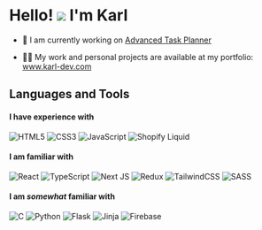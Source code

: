 
Hello! ![](https://user-images.githubusercontent.com/18350557/176309783-0785949b-9127-417c-8b55-ab5a4333674e.gif) I'm Karl
============================================================================================================================

- 🔧 I am currently working on [Advanced Task Planner](https://github.com/DevKarl/Advanced-Task-Planner) 

- 👨‍💻 My work and personal projects are available at my portfolio: <a href="https://www.karl-dev.com" target="_blank">www.karl-dev.com</a>

<h2 align="left">Languages and Tools</h2>

<h4> I have experience with  </h4>

![HTML5](https://img.shields.io/badge/html5-%23E34F26.svg?style=for-the-badge&logo=html5&logoColor=white)
![CSS3](https://img.shields.io/badge/css3-%231572B6.svg?style=for-the-badge&logo=css3&logoColor=white)
![JavaScript](https://img.shields.io/badge/javascript-%23323330.svg?style=for-the-badge&logo=javascript&logoColor=%23F7DF1E)
![Shopify Liquid](https://img.shields.io/badge/shopify-8DB543?style=for-the-badge&logo=Shopify&logoColor=white)

<h4> I am familiar with </h4>

![React](https://img.shields.io/badge/react-%2320232a.svg?style=for-the-badge&logo=react&logoColor=%2361DAFB)
![TypeScript](https://img.shields.io/badge/typescript-%23007ACC.svg?style=for-the-badge&logo=typescript&logoColor=white)
![Next JS](https://img.shields.io/badge/Next-black?style=for-the-badge&logo=next.js&logoColor=white)
![Redux](https://img.shields.io/badge/redux-%23593d88.svg?style=for-the-badge&logo=redux&logoColor=white)
![TailwindCSS](https://img.shields.io/badge/tailwindcss-%2338B2AC.svg?style=for-the-badge&logo=tailwind-css&logoColor=white)
![SASS](https://img.shields.io/badge/SASS-hotpink.svg?style=for-the-badge&logo=SASS&logoColor=white)

<h4> I am <i>somewhat</i> familiar with </h4>

![C](https://img.shields.io/badge/c-%2300599C.svg?style=for-the-badge&logo=c&logoColor=white) 
![Python](https://img.shields.io/badge/python-3670A0?style=for-the-badge&logo=python&logoColor=ffdd54)
![Flask](https://img.shields.io/badge/flask-%23000.svg?style=for-the-badge&logo=flask&logoColor=white)
![Jinja](https://img.shields.io/badge/jinja-white.svg?style=for-the-badge&logo=jinja&logoColor=black)
![Firebase](https://img.shields.io/badge/firebase-%23039BE5.svg?style=for-the-badge&logo=firebase)

